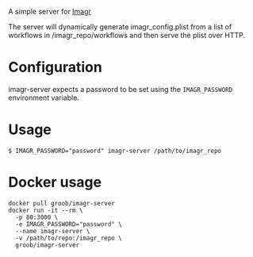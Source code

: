 A simple server for [Imagr](https://github.com/grahamgilbert/imagr)  

The server will dynamically generate imagr_config.plist from a list of workflows in /imagr_repo/workflows and then serve the plist over HTTP.  

# Configuration
imagr-server expects a password to be set using the `IMAGR_PASSWORD` environment variable.


# Usage
`$ IMAGR_PASSWORD="password" imagr-server /path/to/imagr_repo`

# Docker usage
```
docker pull groob/imagr-server
docker run -it --rm \
  -p 80:3000 \
  -e IMAGR_PASSWORD="password" \
  --name imagr-server \
  -v /path/to/repo:/imagr_repo \
  groob/imagr-server
```
